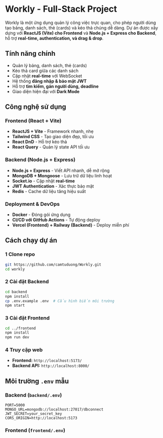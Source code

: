 # Workly - Full-Stack Project 

Workly là một ứng dụng quản lý công việc trực quan, cho phép người dùng tạo bảng, danh sách, thẻ (cards) và kéo thả chúng dễ dàng. Dự án được xây dựng với **ReactJS (Vite) cho Frontend** và **Node.js + Express cho Backend**, hỗ trợ **real-time, authentication, và drag & drop**.

##  Tính năng chính

- Quản lý bảng, danh sách, thẻ (cards)
- Kéo thả card giữa các danh sách 
- Cập nhật **real-time** với WebSocket 
- Hệ thống **đăng nhập & bảo mật JWT** 
- Hỗ trợ **tìm kiếm, gán người dùng, deadline** 
- Giao diện hiện đại với **Dark Mode** 

##  Công nghệ sử dụng

### Frontend (React + Vite)

- **ReactJS + Vite** - Framework nhanh, nhẹ
- **Tailwind CSS** - Tạo giao diện đẹp, tối ưu
- **React DnD** - Hỗ trợ kéo thả
- **React Query** - Quản lý state API tối ưu

###  Backend (Node.js + Express)

- **Node.js + Express** - Viết API nhanh, dễ mở rộng
- **MongoDB + Mongoose** - Lưu trữ dữ liệu linh hoạt
- **Socket.io** - Cập nhật **real-time**
- **JWT Authentication** - Xác thực bảo mật
- **Redis** - Cache dữ liệu tăng hiệu suất

###  Deployment & DevOps

- **Docker** - Đóng gói ứng dụng
- **CI/CD với GitHub Actions** - Tự động deploy
- **Vercel (Frontend) + Railway (Backend)** - Deploy miễn phí

##  Cách chạy dự án

### 1 Clone repo

```sh
git https://github.com/camtuduong/Workly.git
cd workly
```

### 2️ Cài đặt Backend

```sh
cd backend
npm install
cp .env.example .env  # Cấu hình biến môi trường
npm start
```

### 3️ Cài đặt Frontend

```sh
cd ../frontend
npm install
npm run dev
```

### 4️ Truy cập web

- **Frontend:** `http://localhost:5173/`
- **Backend API:** `http://localhost:8000/`

##  Môi trường `.env` mẫu

### Backend (`backend/.env`)

```
PORT=5000
MONGO_URL=mongodb://localhost:27017/dbconnect
JWT_SECRET=your_secret_key
CORS_ORIGIN=http://localhost:5173
```

### Frontend (`frontend/.env`)
